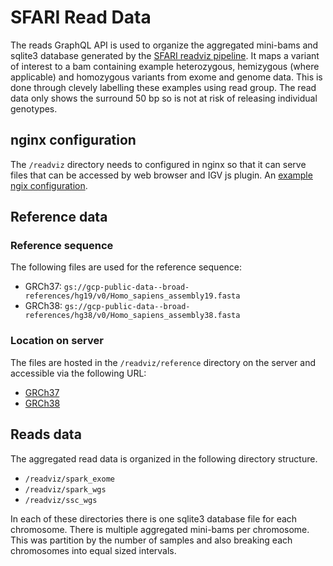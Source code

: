 # SFARI Read Data
The reads GraphQL API is used to organize the aggregated mini-bams and sqlite3 database generated by the [SFARI readviz pipeline](https://github.com/leklab/sfari-readviz). It maps a variant of interest to a bam containing example heterozygous, hemizygous (where applicable) and homozygous variants from exome and genome data. This is done through clevely labelling these examples using read group. The read data only shows the surround 50 bp so is not at risk of releasing individual genotypes.

## nginx configuration
The `/readviz` directory needs to configured in nginx so that it can serve files that can be accessed by web browser and IGV js plugin. An [example ngix configuration](https://github.com/leklab/sfari_browser/blob/master/misc/sfari-browser).

## Reference data
### Reference sequence
The following files are used for the reference sequence:
- GRCh37: `gs://gcp-public-data--broad-references/hg19/v0/Homo_sapiens_assembly19.fasta`
- GRCh38: `gs://gcp-public-data--broad-references/hg38/v0/Homo_sapiens_assembly38.fasta`

### Location on server
The files are hosted in the `/readviz/reference` directory on the server and accessible via the following URL:
* [GRCh37](https://genomes.sfari.org/readviz/reference/Homo_sapiens_assembly19.fasta)
* [GRCh38](https://genomes.sfari.org/readviz/reference/Homo_sapiens_assembly38.fasta)

## Reads data
The aggregated read data is organized in the following directory structure.
* `/readviz/spark_exome`
* `/readviz/spark_wgs`
* `/readviz/ssc_wgs`

In each of these directories there is one sqlite3 database file for each chromosome. There is multiple aggregated mini-bams per chromosome. This was partition by the number of samples and also breaking each chromosomes into equal sized intervals.






